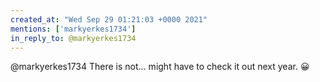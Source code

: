 ```yaml
---
created_at: "Wed Sep 29 01:21:03 +0000 2021"
mentions: ['markyerkes1734']
in_reply_to: @markyerkes1734
---
```


@markyerkes1734 There is not... might have to check it out next year. 😀
